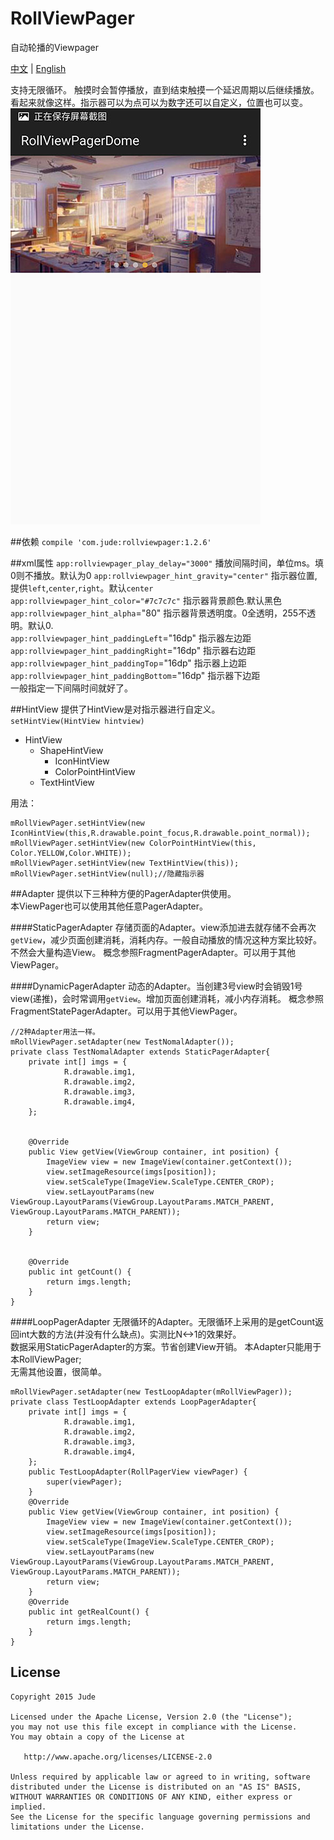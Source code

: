 # RollViewPager
自动轮播的Viewpager

[中文](https://github.com/Jude95/RollViewPager/blob/master/README.md) | [English](https://github.com/Jude95/RollViewPager/blob/master/README_en.md)

支持无限循环。
触摸时会暂停播放，直到结束触摸一个延迟周期以后继续播放。
看起来就像这样。指示器可以为点可以为数字还可以自定义，位置也可以变。  
![example](example.jpg)

##依赖
`compile 'com.jude:rollviewpager:1.2.6'`

##xml属性
`app:rollviewpager_play_delay="3000"`  播放间隔时间，单位ms。填0则不播放。默认为0 
`app:rollviewpager_hint_gravity="center"`  指示器位置,提供`left`,`center`,`right`。默认`center`  
`app:rollviewpager_hint_color="#7c7c7c"`  指示器背景颜色.默认黑色  
`app:rollviewpager_hint_alpha`="80"  指示器背景透明度。0全透明，255不透明。默认0.  
`app:rollviewpager_hint_paddingLeft`="16dp"  指示器左边距  
`app:rollviewpager_hint_paddingRight`="16dp"  指示器右边距  
`app:rollviewpager_hint_paddingTop`="16dp"  指示器上边距  
`app:rollviewpager_hint_paddingBottom`="16dp"  指示器下边距  
一般指定一下间隔时间就好了。

##HintView
提供了HintView是对指示器进行自定义。  
`setHintView(HintView hintview)`   
 
+ HintView  
    + ShapeHintView  
        + IconHintView  
        + ColorPointHintView    
    + TextHintView  

用法：

    mRollViewPager.setHintView(new IconHintView(this,R.drawable.point_focus,R.drawable.point_normal));
    mRollViewPager.setHintView(new ColorPointHintView(this, Color.YELLOW,Color.WHITE));
    mRollViewPager.setHintView(new TextHintView(this));
    mRollViewPager.setHintView(null);//隐藏指示器
    
##Adapter
提供以下三种种方便的PagerAdapter供使用。  
本ViewPager也可以使用其他任意PagerAdapter。  

####StaticPagerAdapter
存储页面的Adapter。view添加进去就存储不会再次`getView`，减少页面创建消耗，消耗内存。一般自动播放的情况这种方案比较好。不然会大量构造View。
概念参照FragmentPagerAdapter。可以用于其他ViewPager。

####DynamicPagerAdapter
动态的Adapter。当创建3号view时会销毁1号view(递推)，会时常调用`getView`。增加页面创建消耗，减小内存消耗。
概念参照FragmentStatePagerAdapter。可以用于其他ViewPager。  


    //2种Adapter用法一样。
    mRollViewPager.setAdapter(new TestNomalAdapter());
    private class TestNomalAdapter extends StaticPagerAdapter{
        private int[] imgs = {
                R.drawable.img1,
                R.drawable.img2,
                R.drawable.img3,
                R.drawable.img4,
        };


        @Override
        public View getView(ViewGroup container, int position) {
            ImageView view = new ImageView(container.getContext());
            view.setImageResource(imgs[position]);
            view.setScaleType(ImageView.ScaleType.CENTER_CROP);
            view.setLayoutParams(new ViewGroup.LayoutParams(ViewGroup.LayoutParams.MATCH_PARENT, ViewGroup.LayoutParams.MATCH_PARENT));
            return view;
        }


        @Override
        public int getCount() {
            return imgs.length;
        }
    }

####LoopPagerAdapter
无限循环的Adapter。无限循环上采用的是getCount返回int大数的方法(并没有什么缺点)。实测比N<->1的效果好。  
数据采用StaticPagerAdapter的方案。节省创建View开销。
本Adapter只能用于本RollViewPager;    
无需其他设置，很简单。

    mRollViewPager.setAdapter(new TestLoopAdapter(mRollViewPager));
    private class TestLoopAdapter extends LoopPagerAdapter{
        private int[] imgs = {
                R.drawable.img1,
                R.drawable.img2,
                R.drawable.img3,
                R.drawable.img4,
        };
        public TestLoopAdapter(RollPagerView viewPager) {
            super(viewPager);
        }
        @Override
        public View getView(ViewGroup container, int position) {
            ImageView view = new ImageView(container.getContext());
            view.setImageResource(imgs[position]);
            view.setScaleType(ImageView.ScaleType.CENTER_CROP);
            view.setLayoutParams(new ViewGroup.LayoutParams(ViewGroup.LayoutParams.MATCH_PARENT, ViewGroup.LayoutParams.MATCH_PARENT));
            return view;
        }
        @Override
        public int getRealCount() {
            return imgs.length;
        }
    }


License
-------

    Copyright 2015 Jude

    Licensed under the Apache License, Version 2.0 (the "License");
    you may not use this file except in compliance with the License.
    You may obtain a copy of the License at

       http://www.apache.org/licenses/LICENSE-2.0

    Unless required by applicable law or agreed to in writing, software
    distributed under the License is distributed on an "AS IS" BASIS,
    WITHOUT WARRANTIES OR CONDITIONS OF ANY KIND, either express or implied.
    See the License for the specific language governing permissions and
    limitations under the License.
